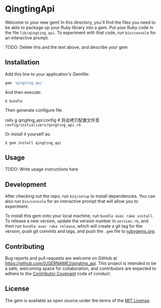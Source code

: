 # QingtingApi

Welcome to your new gem! In this directory, you'll find the files you need to be able to package up your Ruby library into a gem. Put your Ruby code in the file `lib/qingting_api`. To experiment with that code, run `bin/console` for an interactive prompt.

TODO: Delete this and the text above, and describe your gem

## Installation

Add this line to your application's Gemfile:

```ruby
gem 'qingting_api'
```

And then execute:

    $ bundle

Then  generate configure file

rails g qingting_api:config  # 将会拷贝配置文件至 `config/initializers/qingting_api.rb`



Or install it yourself as:

    $ gem install qingting_api

## Usage

TODO: Write usage instructions here

## Development

After checking out the repo, run `bin/setup` to install dependencies. You can also run `bin/console` for an interactive prompt that will allow you to experiment.

To install this gem onto your local machine, run `bundle exec rake install`. To release a new version, update the version number in `version.rb`, and then run `bundle exec rake release`, which will create a git tag for the version, push git commits and tags, and push the `.gem` file to [rubygems.org](https://rubygems.org).

## Contributing

Bug reports and pull requests are welcome on GitHub at https://github.com/[USERNAME]/qingting_api. This project is intended to be a safe, welcoming space for collaboration, and contributors are expected to adhere to the [Contributor Covenant](contributor-covenant.org) code of conduct.


## License

The gem is available as open source under the terms of the [MIT License](http://opensource.org/licenses/MIT).

